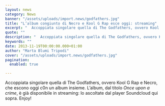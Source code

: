 ```yaml
---
layout: news
category: News
banner: "/assets/uploads/import.news/godfathers.jpg"
title: "L’album congiunto di Necro e Kool G Rap esce oggi: streaming"
excerpt: "  Accoppiata singolare quella di The Godfathers, ovvero Kool G Rap e Necro, che escono oggi c0n un album insieme. L’album, dal titolo Once upon a crime, è già disponibile in streaming: lo ascoltate dal player Soundcloud qui sopra. Enjoy!"
quote: ""
description: "  Accoppiata singolare quella di The Godfathers, ovvero Kool G Rap e Necro, che escono oggi c0n un album insieme. L’album, dal titolo Once upon a crime, è già disponibile in streaming: lo ascoltate dal player Soundcloud qui sopra. Enjoy!"
keywords: ""
date: 2013-11-19T00:00:00.000+01:00
author: "Marta Blumi Tripodi"
cover: "/assets/uploads/import.news/godfathers.jpg"
pagination:
  enabled: true

---
```


[](https://hotmc.com/lalbum-congiunto-di-necro-e-kool-g-rap-esce-domani-streaming/godfathers/)

Accoppiata singolare quella di The Godfathers, ovvero Kool G Rap e Necro, che escono oggi c0n un album insieme. L’album, dal titolo _Once upon a crime_, è già disponibile in streaming: lo ascoltate dal player Soundcloud qui sopra. Enjoy!